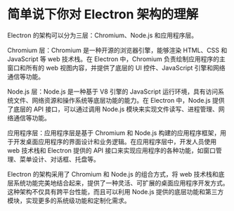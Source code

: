 # 简单说下你对 Electron 架构的理解

Electron 的架构可以分为三层：Chromium、Node.js 和应用程序层。

Chromium 层：Chromium 是一种开源的浏览器引擎，能够渲染 HTML、CSS 和 JavaScript 等 web 技术栈。在 Electron 中，Chromium 负责绘制应用程序的主窗口和所有的 web 视图内容，并提供了底层的 UI 控件、JavaScript 引擎和网络通信等功能。

Node.js 层：Node.js 是一种基于 V8 引擎的 JavaScript 运行环境，具有访问系统文件、网络资源和操作系统等底层功能的能力。在 Electron 中，Node.js 提供了底层的 API 接口，可以通过调用 Node.js 模块来实现文件读写、进程管理、网络通信等功能。

应用程序层：应用程序层是基于 Chromium 和 Node.js 构建的应用程序框架，用于开发桌面应用程序的界面设计和业务逻辑。在应用程序层中，开发人员使用 web 技术栈和 Electron 提供的 API 接口来实现应用程序的各种功能，如窗口管理、菜单设计、对话框、托盘等。

Electron 的架构采用了 Chromium 和 Node.js 的组合方式，将 web 技术栈和底层系统功能完美地结合起来，提供了一种灵活、可扩展的桌面应用程序开发方式。这种架构不仅具有跨平台性能，而且可以利用 Node.js 提供的底层功能和第三方模块，实现更多的系统级功能和定制化需求。